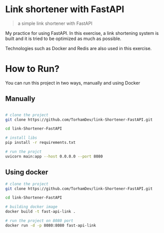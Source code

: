 # Link shortener with FastAPI
> a simple link shortener with FastAPI

My practice for using FastAPI.
In this exercise, a link shortening system is built and it is tried to be optimized as much as possible.

Technologies such as Docker and Redis are also used in this exercise.


# How to Run?
You can run this project in two ways, manually and using Docker

## Manually
```bash

# clone the project
git clone https://github.com/TorhamDev/link-Shortener-FastAPI.git

cd link-Shortener-FastAPI

# install libs
pip install -r requirements.txt

# run the projct
uvicorn main:app --host 0.0.0.0 --port 8080
```

## Using docker 
```bash
# clone the project
git clone https://github.com/TorhamDev/link-Shortener-FastAPI.git

cd link-Shortener-FastAPI

# building docker image
docker build -t fast-api-link .

# run the project on 8080 port
docker run -d -p 8080:8080 fast-api-link
```